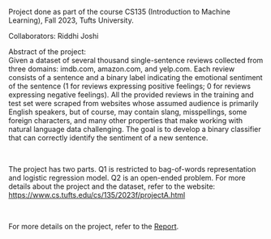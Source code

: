 Project done as part of the course CS135 (Introduction to Machine Learning), Fall 2023, Tufts University.

Collaborators: Riddhi Joshi

Abstract of the project:
<br>
Given a dataset of several thousand single-sentence reviews collected from three domains: imdb.com, amazon.com, and yelp.com. Each review consists of a sentence and a binary label indicating the emotional sentiment of the sentence (1 for reviews expressing positive feelings; 0 for reviews expressing negative feelings). All the provided reviews in the training and test set were scraped from websites whose assumed audience is primarily English speakers, but of course, may contain slang, misspellings, some foreign characters, and many other properties that make working with natural language data challenging. The goal is to develop a binary classifier that can correctly identify the sentiment of a new sentence.

<br>

The project has two parts. Q1 is restricted to bag-of-words representation and logistic regression model. Q2 is an open-ended problem. For more details about the project and the dataset, refer to the website: https://www.cs.tufts.edu/cs/135/2023f/projectA.html


<br>

For more details on the project, refer to the [Report](https://github.com/VishweshS/Sentiment-Analysis/blob/main/Report.pdf).
